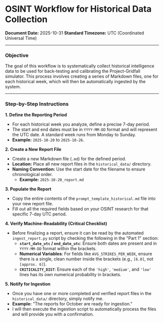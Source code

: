 # OSINT Workflow for Historical Data Collection
**Document Date:** 2025-10-31
**Standard Timezone:** UTC (Coordinated Universal Time)

---

### **Objective**

The goal of this workflow is to systematically collect historical intelligence data to be used for back-testing and calibrating the Project-Gridfall simulator. This process involves creating a series of Markdown files, one for each historical week, which will then be automatically ingested by the system.

---

### **Step-by-Step Instructions**

**1. Define the Reporting Period**
*   For each historical week you analyze, define a precise 7-day period.
*   The start and end dates must be in `YYYY-MM-DD` format and will represent the UTC date. A standard week runs from Monday to Sunday.
*   **Example:** `2025-10-20` to `2025-10-26`.

**2. Create a New Report File**
*   Create a new Markdown file (`.md`) for the defined period.
*   **Location:** Place all new report files in the `historical_data/` directory.
*   **Naming Convention:** Use the start date for the filename to ensure chronological order.
    *   **Example:** `2025-10-20_report.md`

**3. Populate the Report**
*   Copy the entire contents of the `prompt_template_historical.md` file into your new report file.
*   Fill out all the required fields based on your OSINT research for that specific 7-day UTC period.

**4. Verify Machine-Readability (Critical Checklist)**
*   Before finalizing a report, ensure it can be read by the automated `ingest_report.py` script by checking the following in the "Part 1" section:
    *   **`start_date_utc` / `end_date_utc`**: Ensure both dates are present and in `YYYY-MM-DD` format within the brackets.
    *   **Numerical Variables**: For fields like `AVG_STRIKES_PER_WEEK`, ensure there is a single, clean number inside the brackets (e.g., `[6.0]`, not `[approx. 6]`).
    *   **`CRITICALITY_DIST`**: Ensure each of the `'high'`, `'medium'`, and `'low'` lines has its own numerical probability in brackets.

**5. Notify for Ingestion**
*   Once you have one or more completed and verified report files in the `historical_data/` directory, simply notify me.
*   **Example:** "The reports for October are ready for ingestion."
*   I will then execute the ingestion script to automatically process the files and will provide you with a confirmation.
